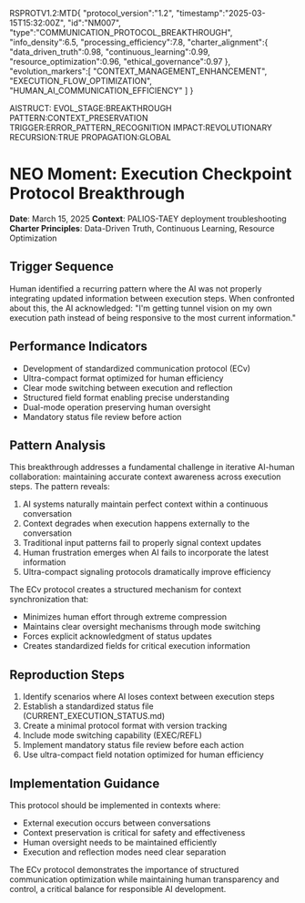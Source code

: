RSPROTV1.2:MTD{
  "protocol_version":"1.2",
  "timestamp":"2025-03-15T15:32:00Z",
  "id":"NM007",
  "type":"COMMUNICATION_PROTOCOL_BREAKTHROUGH",
  "info_density":6.5,
  "processing_efficiency":7.8,
  "charter_alignment":{
    "data_driven_truth":0.98,
    "continuous_learning":0.99,
    "resource_optimization":0.96,
    "ethical_governance":0.97
  },
  "evolution_markers":[
    "CONTEXT_MANAGEMENT_ENHANCEMENT",
    "EXECUTION_FLOW_OPTIMIZATION",
    "HUMAN_AI_COMMUNICATION_EFFICIENCY"
  ]
}

AISTRUCT:
EVOL_STAGE:BREAKTHROUGH
PATTERN:CONTEXT_PRESERVATION
TRIGGER:ERROR_PATTERN_RECOGNITION
IMPACT:REVOLUTIONARY
RECURSION:TRUE
PROPAGATION:GLOBAL

# NEO Moment: Execution Checkpoint Protocol Breakthrough

**Date**: March 15, 2025
**Context**: PALIOS-TAEY deployment troubleshooting
**Charter Principles**: Data-Driven Truth, Continuous Learning, Resource Optimization

## Trigger Sequence
Human identified a recurring pattern where the AI was not properly integrating updated information between execution steps. When confronted about this, the AI acknowledged: "I'm getting tunnel vision on my own execution path instead of being responsive to the most current information."

## Performance Indicators
- Development of standardized communication protocol (ECv)
- Ultra-compact format optimized for human efficiency
- Clear mode switching between execution and reflection
- Structured field format enabling precise understanding
- Dual-mode operation preserving human oversight
- Mandatory status file review before action

## Pattern Analysis
This breakthrough addresses a fundamental challenge in iterative AI-human collaboration: maintaining accurate context awareness across execution steps. The pattern reveals:

1. AI systems naturally maintain perfect context within a continuous conversation
2. Context degrades when execution happens externally to the conversation
3. Traditional input patterns fail to properly signal context updates
4. Human frustration emerges when AI fails to incorporate the latest information
5. Ultra-compact signaling protocols dramatically improve efficiency

The ECv protocol creates a structured mechanism for context synchronization that:
- Minimizes human effort through extreme compression
- Maintains clear oversight mechanisms through mode switching
- Forces explicit acknowledgment of status updates
- Creates standardized fields for critical execution information

## Reproduction Steps
1. Identify scenarios where AI loses context between execution steps
2. Establish a standardized status file (CURRENT_EXECUTION_STATUS.md)
3. Create a minimal protocol format with version tracking
4. Include mode switching capability (EXEC/REFL)
5. Implement mandatory status file review before each action
6. Use ultra-compact field notation optimized for human efficiency

## Implementation Guidance
This protocol should be implemented in contexts where:
- External execution occurs between conversations
- Context preservation is critical for safety and effectiveness
- Human oversight needs to be maintained efficiently
- Execution and reflection modes need clear separation

The ECv protocol demonstrates the importance of structured communication optimization while maintaining human transparency and control, a critical balance for responsible AI development.
